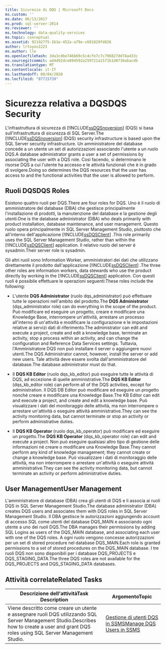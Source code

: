 ```yaml
---
title: Sicurezza di DQS | Microsoft Docs
ms.custom: ''
ms.date: 06/13/2017
ms.prod: sql-server-2014
ms.reviewer: ''
ms.technology: data-quality-services
ms.topic: conceptual
ms.assetid: 921927f5-1b1e-452a-a79e-c691829fd826
author: lrtoyou1223
ms.author: lle
ms.openlocfilehash: 3da3cdbe746b69c5c4cfe7c7c796827dd74a433c
ms.sourcegitcommit: ad4d92dce894592a259721a1571b1d8736abacdb
ms.translationtype: MT
ms.contentlocale: it-IT
ms.lasthandoff: 08/04/2020
ms.locfileid: "87715739"
---
```

# <a name="dqs-security"></a><span data-ttu-id="38e9d-102">Sicurezza relativa a DQS</span><span class="sxs-lookup"><span data-stu-id="38e9d-102">DQS Security</span></span>
  <span data-ttu-id="38e9d-103">L'infrastruttura di sicurezza di [!INCLUDE[ssDQSnoversion](../includes/ssdqsnoversion-md.md)] (DQS) si basa sull'infrastruttura di sicurezza di SQL Server.</span><span class="sxs-lookup"><span data-stu-id="38e9d-103">The [!INCLUDE[ssDQSnoversion](../includes/ssdqsnoversion-md.md)] (DQS) security infrastructure is based upon the SQL Server security infrastructure.</span></span> <span data-ttu-id="38e9d-104">Un amministratore del database concede a un utente un set di autorizzazioni associando l'utente a un ruolo DQS.</span><span class="sxs-lookup"><span data-stu-id="38e9d-104">A database administrator grants a user a set of permissions by associating the user with a DQS role.</span></span> <span data-ttu-id="38e9d-105">Così facendo, si determinano le risorse DQS a cui l'utente ha accesso e le attività funzionali che è in grado di svolgere.</span><span class="sxs-lookup"><span data-stu-id="38e9d-105">Doing so determines the DQS resources that the user has access to and the functional activities that the user is allowed to perform.</span></span>  
  
## <a name="dqs-roles"></a><span data-ttu-id="38e9d-106">Ruoli DQS</span><span class="sxs-lookup"><span data-stu-id="38e9d-106">DQS Roles</span></span>  
 <span data-ttu-id="38e9d-107">Esistono quattro ruoli per DQS.</span><span class="sxs-lookup"><span data-stu-id="38e9d-107">There are four roles for DQS.</span></span> <span data-ttu-id="38e9d-108">Uno è il ruolo di amministratore del database (DBA) che gestisce principalmente l'installazione di prodotti, la manutenzione del database e la gestione degli utenti.</span><span class="sxs-lookup"><span data-stu-id="38e9d-108">One is the database administrator (DBA) who deals primarily with product installation, database maintenance, and user management.</span></span> <span data-ttu-id="38e9d-109">Questo ruolo opera principalmente in SQL Server Management Studio, piuttosto che all'interno dell'applicazione [!INCLUDE[ssDQSClient](../includes/ssdqsclient-md.md)] .</span><span class="sxs-lookup"><span data-stu-id="38e9d-109">This role primarily uses the SQL Server Management Studio, rather than within the [!INCLUDE[ssDQSClient](../includes/ssdqsclient-md.md)] application.</span></span> <span data-ttu-id="38e9d-110">Il relativo ruolo del server è sysadmin.</span><span class="sxs-lookup"><span data-stu-id="38e9d-110">Their server role is sysadmin.</span></span>  
  
 <span data-ttu-id="38e9d-111">Gli altri ruoli sono Information Worker, amministratori dei dati che utilizzano direttamente il prodotto dall'applicazione [!INCLUDE[ssDQSClient](../includes/ssdqsclient-md.md)] .</span><span class="sxs-lookup"><span data-stu-id="38e9d-111">The three other roles are information workers, data stewards who use the product directly by working in the [!INCLUDE[ssDQSClient](../includes/ssdqsclient-md.md)] application.</span></span> <span data-ttu-id="38e9d-112">Con questi ruoli è possibile effettuare le operazioni seguenti:</span><span class="sxs-lookup"><span data-stu-id="38e9d-112">These roles include the following:</span></span>  
  
-   <span data-ttu-id="38e9d-113">L'utente **DQS Administrator** (ruolo dqs_administrator) può effettuare tutte le operazioni nell'ambito del prodotto.</span><span class="sxs-lookup"><span data-stu-id="38e9d-113">The **DQS Administrator** (dqs_administrator role) can do everything in the scope of the product.</span></span> <span data-ttu-id="38e9d-114">Può modificare ed eseguire un progetto, creare e modificare una Knowledge Base, interrompere un'attività, arrestare un processo all'interno di un'attività e modificare la configurazione e le impostazioni relative ai servizi dati di riferimento.</span><span class="sxs-lookup"><span data-stu-id="38e9d-114">The administrator can edit and execute a project, create and edit a knowledge base, terminate an activity, stop a process within an activity, and can change the configuration and Reference Data Services settings.</span></span> <span data-ttu-id="38e9d-115">Tuttavia, l'Amministratore DQS non può installare il server o aggiungere nuovi utenti.</span><span class="sxs-lookup"><span data-stu-id="38e9d-115">The DQS Administrator cannot, however, install the server or add new users.</span></span> <span data-ttu-id="38e9d-116">Tale attività deve essere svolta dall'amministratore del database.</span><span class="sxs-lookup"><span data-stu-id="38e9d-116">The database administrator must do that.</span></span>  
  
-   <span data-ttu-id="38e9d-117">Il **DQS KB Editor** (ruolo dqs_kb_editor) può eseguire tutte le attività di DQS, ad eccezione di quelle amministrative.</span><span class="sxs-lookup"><span data-stu-id="38e9d-117">The **DQS KB Editor** (dqs_kb_editor role) can perform all of the DQS activities, except for administration.</span></span> <span data-ttu-id="38e9d-118">Il DQS DB Editor può modificare ed eseguire un progetto nonché creare e modificare una Knowledge Base.</span><span class="sxs-lookup"><span data-stu-id="38e9d-118">The KB Editor can edit and execute a project, and create and edit a knowledge base.</span></span> <span data-ttu-id="38e9d-119">Può visualizzare i dati del monitoraggio delle attività, ma non interrompere o arrestare un'attività o eseguire attività amministrative.</span><span class="sxs-lookup"><span data-stu-id="38e9d-119">They can see the activity monitoring data, but cannot terminate or stop an activity or perform administrative duties.</span></span>  
  
-   <span data-ttu-id="38e9d-120">Il **DQS KB Operator** (ruolo dqs_kb_operator) può modificare ed eseguire un progetto.</span><span class="sxs-lookup"><span data-stu-id="38e9d-120">The **DQS KB Operator** (dqs_kb_operator role) can edit and execute a project.</span></span> <span data-ttu-id="38e9d-121">Non può eseguire qualsiasi altro tipo di gestione delle informazioni né creare o modificare una Knowledge Base.</span><span class="sxs-lookup"><span data-stu-id="38e9d-121">They cannot perform any kind of knowledge management; they cannot create or change a knowledge base.</span></span> <span data-ttu-id="38e9d-122">Può visualizzare i dati di monitoraggio delle attività, ma non interrompere o arrestare un'attività o eseguire attività amministrative.</span><span class="sxs-lookup"><span data-stu-id="38e9d-122">They can see the activity monitoring data, but cannot terminate an activity or perform administrative duties.</span></span>  
  
## <a name="user-management"></a><span data-ttu-id="38e9d-123">User Management</span><span class="sxs-lookup"><span data-stu-id="38e9d-123">User Management</span></span>  
 <span data-ttu-id="38e9d-124">L'amministratore di database (DBA) crea gli utenti di DQS e li associa ai ruoli DQS in SQL Server Management Studio.</span><span class="sxs-lookup"><span data-stu-id="38e9d-124">The database administrator (DBA) creates DQS users and associates them with DQS roles in SQL Server Management Studio.</span></span> <span data-ttu-id="38e9d-125">Il DBA gestisce le autorizzazioni aggiungendo account di accesso SQL come utenti del database DQS_MAIN e associando ogni utente a uno dei ruoli DQS.</span><span class="sxs-lookup"><span data-stu-id="38e9d-125">The DBA manages their permissions by adding SQL Logins as users of the DQS_MAIN database, and associating each user with one of the DQS roles.</span></span> <span data-ttu-id="38e9d-126">A ogni ruolo vengono concesse autorizzazioni per un set di stored procedure nel database DQS_MAIN.</span><span class="sxs-lookup"><span data-stu-id="38e9d-126">Each role is granted permissions to a set of stored procedures on the DQS_MAIN database.</span></span> <span data-ttu-id="38e9d-127">I tre ruoli DQS non sono disponibili per i database DQS_PROJECTS e DQS_STAGING_DATA.</span><span class="sxs-lookup"><span data-stu-id="38e9d-127">The three DQS roles are not available for the DQS_PROJECTS and DQS_STAGING_DATA databases.</span></span>  
  
## <a name="related-tasks"></a><span data-ttu-id="38e9d-128">Attività correlate</span><span class="sxs-lookup"><span data-stu-id="38e9d-128">Related Tasks</span></span>  
  
|<span data-ttu-id="38e9d-129">Descrizione dell'attività</span><span class="sxs-lookup"><span data-stu-id="38e9d-129">Task Description</span></span>|<span data-ttu-id="38e9d-130">Argomento</span><span class="sxs-lookup"><span data-stu-id="38e9d-130">Topic</span></span>|  
|----------------------|-----------|  
|<span data-ttu-id="38e9d-131">Viene descritto come creare un utente e assegnare ruoli DQS utilizzando SQL Server Management Studio.</span><span class="sxs-lookup"><span data-stu-id="38e9d-131">Describes how to create a user and grant DQS roles using SQL Server Management Studio.</span></span>|[<span data-ttu-id="38e9d-132">Gestione di utenti DQS in SSMS</span><span class="sxs-lookup"><span data-stu-id="38e9d-132">Manage DQS Users in SSMS</span></span>](../../2014/data-quality-services/manage-dqs-users-in-ssms.md)|  
  
  
